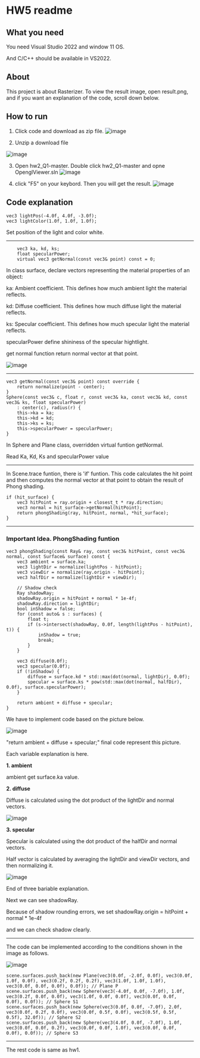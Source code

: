 # HW5 readme
## What you need
You need Visual Studio 2022 and window 11 OS.

And C/C++ should be available in VS2022.

## About
This project is about Rasterizer.
To view the result image, open result.png, 
and if you want an explanation of the code, scroll down below.

## How to run

1. Click code and download as zip file.
![image](https://github.com/user-attachments/assets/bbae1c64-faea-443f-976d-671e86e3c519)


2. Unzip a download file

![image](https://github.com/user-attachments/assets/02ce25e2-37ec-4fe7-823b-380dabb302b4)


3. Open hw2_Q1-master. Double click hw2_Q1-master and opne OpenglViewer.sln
![image](https://github.com/user-attachments/assets/1bf5961d-c697-4b59-98bf-85451fbdbbcb)



4. click "F5" on your keybord. Then you will get the result.
![image](https://github.com/user-attachments/assets/592f3dd3-35b4-4229-a20d-2478eec89a18)


## Code explanation
```
vec3 lightPos(-4.0f, 4.0f, -3.0f);
vec3 lightColor(1.0f, 1.0f, 1.0f);
```
Set position of the light and color white.

-----------
```
	vec3 ka, kd, ks;
	float specularPower;
	virtual vec3 getNormal(const vec3& point) const = 0;
```
In class surface, declare vectors representing the material properties of an object:

ka: Ambient coefficient. This defines how much ambient light the material reflects.

kd: Diffuse coefficient. This defines how much diffuse light the material reflects.

ks: Specular coefficient. This defines how much specular light the material reflects.

specularPower define shininess of the specular hightlight.

get normal function return normal vector at that point.

![image](https://github.com/user-attachments/assets/81aa8f94-b64b-40e4-8832-9a341ba54165)

--------------
```
vec3 getNormal(const vec3& point) const override {
	return normalize(point - center);
}
Sphere(const vec3& c, float r, const vec3& ka, const vec3& kd, const vec3& ks, float specularPower)
	: center(c), radius(r) {
	this->ka = ka;
	this->kd = kd;
	this->ks = ks;
	this->specularPower = specularPower;
}
```
In Sphere and Plane class, overridden virtual funtion getNormal.

Read Ka, Kd, Ks and specularPower value

-------------
In Scene.trace funtion, there is 'if' funtion. This code calculates the hit point and then computes the normal vector at that point to obtain the result of Phong shading.
```
if (hit_surface) {
	vec3 hitPoint = ray.origin + closest_t * ray.direction;
	vec3 normal = hit_surface->getNormal(hitPoint);
	return phongShading(ray, hitPoint, normal, *hit_surface);
}
```

-------------
### Important Idea. PhongShading funtion

```
vec3 phongShading(const Ray& ray, const vec3& hitPoint, const vec3& normal, const Surface& surface) const {
	vec3 ambient = surface.ka;
	vec3 lightDir = normalize(lightPos - hitPoint);
	vec3 viewDir = normalize(ray.origin - hitPoint);
	vec3 halfDir = normalize(lightDir + viewDir);

	// Shadow check
	Ray shadowRay;
	shadowRay.origin = hitPoint + normal * 1e-4f;
	shadowRay.direction = lightDir;
	bool inShadow = false;
	for (const auto& s : surfaces) {
		float t;
		if (s->intersect(shadowRay, 0.0f, length(lightPos - hitPoint), t)) {
			inShadow = true;
			break;
		}
	}

	vec3 diffuse(0.0f);
	vec3 specular(0.0f);
	if (!inShadow) {
		diffuse = surface.kd * std::max(dot(normal, lightDir), 0.0f);
		specular = surface.ks * pow(std::max(dot(normal, halfDir), 0.0f), surface.specularPower);
	}

	return ambient + diffuse + specular;
}
```

We have to implement code based on the picture below.

![image](https://github.com/user-attachments/assets/2cdfa6ff-92ea-4b94-b4d4-a69b7c7b5a4b)

"return ambient + diffuse + specular;" final code represent this picture.

Each variable explanation is here.

**1. ambient**

ambient get surface.ka value.


**2. diffuse**

Diffuse is calculated using the dot product of the lightDir and normal vectors.

![image](https://github.com/user-attachments/assets/6e8f5e36-fe64-4573-8a34-2919fc81b26c)


**3. specular**

Specular is calculated using the dot product of the halfDir and normal vectors.

Half vector is calculated by averaging the lightDir and viewDir vectors, and then normalizing it.

![image](https://github.com/user-attachments/assets/4487e1c1-0ea7-48a8-979e-1575da8fe3f9)

End of three bariable explanation.

Next we can see shadowRay.

Because of shadow rounding errors, we set shadowRay.origin = hitPoint + normal * 1e-4f

and we can check shadow clearly.

---------------------------
The code can be implemented according to the conditions shown in the image as follows.

![image](https://github.com/user-attachments/assets/10b0910a-7215-4ee4-9835-1206343c09c7)

```
scene.surfaces.push_back(new Plane(vec3(0.0f, -2.0f, 0.0f), vec3(0.0f, 1.0f, 0.0f), vec3(0.2f, 0.2f, 0.2f), vec3(1.0f, 1.0f, 1.0f), vec3(0.0f, 0.0f, 0.0f), 0.0f)); // Plane P
scene.surfaces.push_back(new Sphere(vec3(-4.0f, 0.0f, -7.0f), 1.0f, vec3(0.2f, 0.0f, 0.0f), vec3(1.0f, 0.0f, 0.0f), vec3(0.0f, 0.0f, 0.0f), 0.0f)); // Sphere S1
scene.surfaces.push_back(new Sphere(vec3(0.0f, 0.0f, -7.0f), 2.0f, vec3(0.0f, 0.2f, 0.0f), vec3(0.0f, 0.5f, 0.0f), vec3(0.5f, 0.5f, 0.5f), 32.0f)); // Sphere S2
scene.surfaces.push_back(new Sphere(vec3(4.0f, 0.0f, -7.0f), 1.0f, vec3(0.0f, 0.0f, 0.2f), vec3(0.0f, 0.0f, 1.0f), vec3(0.0f, 0.0f, 0.0f), 0.0f)); // Sphere S3
```
--------------
The rest code is same as hw1.
